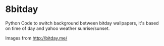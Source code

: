 8bitday
=======


Python Code to switch background between bitday wallpapers,
it's based on time of day and yahoo weather sunrise/sunset.

Images from http://bitday.me/

